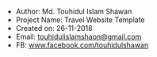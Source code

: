 
- Author: Md. Touhidul Islam Shawan 
- Project Name: Travel Website Template 
- Created on: 26-11-2018 
- Email: touhidulislamshaon@gmail.com 
- FB: www.facebook.com/touhidulshawan 
